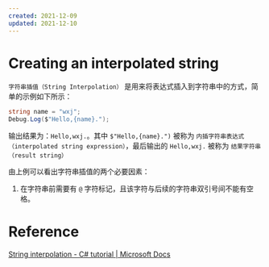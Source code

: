 ```yaml
---
created: 2021-12-09
updated: 2021-12-10
---
```


# Creating an interpolated string

`字符串插值（String Interpolation）` 是用来将表达式插入到字符串中的方式，简单的示例如下所示：
```csharp
string name = "wxj";
Debug.Log($"Hello,{name}.");
```
输出结果为：`Hello,wxj.`。其中 `$"Hello,{name}.")` 被称为 `内插字符串表达式（interpolated string expression）`，最后输出的 `Hello,wxj.` 被称为 `结果字符串（result string）`

由上例可以看出字符串插值的两个必要因素：
1. 在字符串前需要有 `@` 字符标记，且该字符与后续的字符串双引号间不能有空格。


# Reference

[String interpolation - C# tutorial | Microsoft Docs](https://docs.microsoft.com/en-us/dotnet/csharp/tutorials/exploration/interpolated-strings-local)